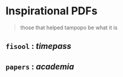 # Inspirational PDFs
> those that helped tampopo be what it is

## `fisool` : _timepass_

## `papers` : _academia_

